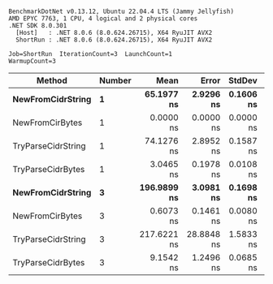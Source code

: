 ```

BenchmarkDotNet v0.13.12, Ubuntu 22.04.4 LTS (Jammy Jellyfish)
AMD EPYC 7763, 1 CPU, 4 logical and 2 physical cores
.NET SDK 8.0.301
  [Host]   : .NET 8.0.6 (8.0.624.26715), X64 RyuJIT AVX2
  ShortRun : .NET 8.0.6 (8.0.624.26715), X64 RyuJIT AVX2

Job=ShortRun  IterationCount=3  LaunchCount=1  
WarmupCount=3  

```
| Method             | Number | Mean        | Error      | StdDev    | Min         | Max         | Allocated |
|------------------- |------- |------------:|-----------:|----------:|------------:|------------:|----------:|
| **NewFromCidrString**  | **1**      |  **65.1977 ns** |  **2.9296 ns** | **0.1606 ns** |  **65.0365 ns** |  **65.3577 ns** |         **-** |
| NewFromCirBytes    | 1      |   0.0000 ns |  0.0000 ns | 0.0000 ns |   0.0000 ns |   0.0000 ns |         - |
| TryParseCidrString | 1      |  74.1276 ns |  2.8952 ns | 0.1587 ns |  74.0275 ns |  74.3105 ns |         - |
| TryParseCidrBytes  | 1      |   3.0465 ns |  0.1978 ns | 0.0108 ns |   3.0366 ns |   3.0581 ns |         - |
| **NewFromCidrString**  | **3**      | **196.9899 ns** |  **3.0981 ns** | **0.1698 ns** | **196.7962 ns** | **197.1133 ns** |         **-** |
| NewFromCirBytes    | 3      |   0.6073 ns |  0.1461 ns | 0.0080 ns |   0.5987 ns |   0.6146 ns |         - |
| TryParseCidrString | 3      | 217.6221 ns | 28.8848 ns | 1.5833 ns | 216.6236 ns | 219.4476 ns |         - |
| TryParseCidrBytes  | 3      |   9.1542 ns |  1.2496 ns | 0.0685 ns |   9.0829 ns |   9.2195 ns |         - |
